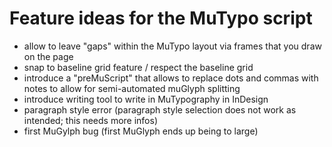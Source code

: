 # Feature ideas for the MuTypo script

- allow to leave "gaps" within the MuTypo layout via frames that you draw on the page
- snap to baseline grid feature / respect the baseline grid
- introduce a "preMuScript" that allows to replace dots and commas with notes to allow for semi-automated muGlyph splitting
- introduce writing tool to write in MuTypography in InDesign
- paragraph style error (paragraph style selection does not work as intended; this needs more infos)
- first MuGylph bug (first MuGlyph ends up being to large)
